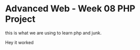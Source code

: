 # Advanced Web - Week 08 PHP Project #

this is what we are using to learn php and junk.

Hey it worked